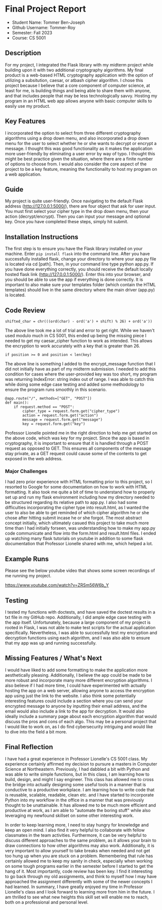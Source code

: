 # Final Project Report

* Student Name: Tommer Ben-Joseph
* Github Username: Tommer-Roy
* Semester: Fall 2023
* Course: CS 5001



## Description 

For my project, I integrated the Flask library with my midterm project while building upon it with two additional cryptography algorithms. My final product is a web-based HTML cryptography application with the option of utilizing a subsitution, caesar, or atbash cipher algorithm. I chose this project because I believe that a core component of computer science, at least for me, is building things and being able to share them with anyone, and that includes people that may be less technologically savvy. Hosting my program in an HTML web app allows anyone with basic computer skills to easily use my product.

## Key Features

I incorporated the option to select from three different cryptography algorithms using a drop down menu, and also incorporated a drop down menu for the user to select whether he or she wants to decrypt or encrypt a message. I thought this was good functionality as it makes the application more user-friendly by eliminating a user error by way of typo. I thought this might be best practice given the situation, where there are a finite number of options to choose from. I would also consider the core aspect of the project to be a key feature, meaning the functionality to host my program on a web application.



## Guide

My project is quite user-friendly. Once navigating to the default Flask address (http://127.0.0.1:5000/), there are four object that ask for user input. You must first select your cipher type in the drop down menu, then your action (decrypt/encrypt). Then you can input your message and optional key. Once you have completed these steps, simply hit submit.


## Installation Instructions

The first step is to ensure you have the Flask library installed on your machine. Enter `pip install flask` into the command line. After you have successfully installed flask, change your directory to where your app.py file is located via cd [path]. Then, in your command line type python app.py. If you have done everything correctly, you should receive the default locally hosted flask link (http://127.0.0.1:5000/). Enter this into your browser, and you should be able to use the app if everything is done correctly. It is important to also make sure your templates folder (which contain the HTML templates) should live in the same directory where the main driver (app.py) is located.

## Code Review

`shifted_char = chr(((ord(char) - ord('a') + shift) % 26) + ord('a'))`

The above line took me a lot of trial and error to get right. While we haven't used modulo much in CS 5001, this ended up being the missing piece I needed to get my caesar_cipher function to work as intended. This allows the encryption to work accurately with a key that is greater than 26.

`if position >= 0 and position < len(key)`

The above line is something I added to the encrypt_message function that I did not initially have as part of my midterm submission. I needed to add this condition for cases where the user-provided key was too short, my program was returning IndexError: string index out of range. I was able to catch this while doing some edge case testing and added some methodology to ensure the program runs smoothly in this scenario.

```
@app.route("/", methods=["GET", "POST"])
def main():
    if request.method == "POST":
        cipher_type = request.form.get("cipher_type")
        action = request.form.get("action")
        message = request.form.get("message")
        key = request.form.get("key")
```

Professor Lionelle pointed me in the right direction to help me get started on the above code, which was key for my project. Since the app is based in cryptography, it is important to ensure that it is handled through a POST request as opposed to GET. This ensures all components of the message stay private, as a GET request could cause some of the contents to get exposed in the web address.

### Major Challenges
I had zero prior experience with HTML formatting prior to this project, so I resorted to Google for some documentation on how to work with HTML formatting. It also took me quite a bit of time to understand how to properly set up and run my flask environment including how my directory needed to be structured regarding its relative path to app.py. I also had some difficulties incorporating the cipher type into result.html, as I wanted the user to also be able to get reminded of which cipher algorithm he or she chose after hitting submit incase he or she forgot. The most abstract concept initially, which ultimately casued this project to take much more time than I had initially forseen, was understanding how to make my app.py code communicate and flow into the form.html and result.html files. I ended up watching many flask tutorials on youtube in addition to some flask documentation that Professor Lionelle shared with me, which helped a lot.


## Example Runs

Please see the below youtube video that shows some screen recordings of me running my project.

https://www.youtube.com/watch?v=ZRSm56W6b_Y

## Testing

I tested my functions with doctests, and have saved the doctest results in a txt file in my GitHub repo. Additionally, I did ample edge case testing with the app itself. Unfortunately, because a large component of my project is rooted in Flask, I was not able to make test scripts for the actual application specifically. Nevertheless, I was able to successfully test my encryption and decryption functions using each algorithm, and I was also able to ensure that my app was up and running successfully.




## Missing Features / What's Next
I would have liked to add some formatting to make the application more aesthetically pleasing. Additionally, I believe the app could be made to be more robust and incorporate many more different encryption algorithms. I also believe if I had more time, I could have experimented with actually hosting the app on a web server, allowing anyone to access the encryption app using just the link to the website. I also think some potentially interesting features could include a section where you can send your encrypted message to anyone by inputting their email address, and the email would also include a link to the app for decryption. It would also ideally include a summary page about each encryption algorithm that would discuss the pros and cons of each algo. This may be a personal project that I would like to work on, as I do find cybersecurity intriguing and would like to dive into the field a bit more.

## Final Reflection
I have had a great experience in Professor Lionelle's CS 5001 class. My experience certainly affirmed my decision to pursure a masters in Computer Science at Northeastern.  Previously, I had dabbled a bit with Python and was able to write simple functions, but in this class, I am learning how to build, design, and might I say engineer.  This class has allowed me to cross the bridge into actually designing some useful tools in a manner that is conductive to a productive workplace. I am learning how to write code that is reusable, scalable, readable, clean etc. and I have started to incorporate Python into my workflow in the office in a manner that was previously thought to be unattainable. It has allowed me to be much more efficient and productive at work, as I am able to "automate the boring stuff" while also leveraging my newfound skillset on some other interesting work.

In order to keep learning more, I need to stay hungry for knowledge and keep an open mind. I also find it very helpful to collaborate with fellow classmates in the team activities. Furthermore, it can be very helpful to discuss different approaches to the same problem, as it allows your brain to draw connections to how other algorithms may also work.  Additionally, it is very important to allow yourself to take breaks when needed and not get too hung up when you are stuck on a problem. Remembering that rule has certainly allowed me to keep my sanity in check, especially when working on some tough programs earlier in the semester before I started to get the hang of it. Most importantly, code review has been key. I find it interesting to go back through my old assignments, and think to myself how I may have approached the assignment differently with some of the newer concepts I had learned.  In summary, I have greatly enjoyed my time in Professor Lionelle's class and I look forward to learning more from him in the future.  I am thrilled to see what new heights this skill set will enable me to reach, both on a professional and personal level.
